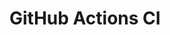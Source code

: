 # GitHub Actions CI



















































































































































































































































































































































































































































































































































































































































































































































































































































































































































































































































































































































































































































































































































































































































































































































































































































































































































































































































































































































































































































































































































































































































































































































































































































































































































































































































































































































































































































































































































































































































































































